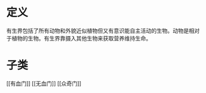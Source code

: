# 定义
有生界包括了所有动物和外貌近似植物但又有意识能自主活动的生物。动物是相对于植物的生物。有生界靠摄入其他生物来获取营养维持生命。

# 子类
[[有血门]]
[[无血门]]
[[众奇门]]

